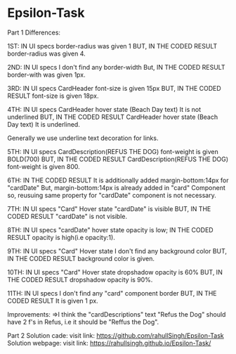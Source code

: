 # Epsilon-Task
Part 1
Differences:

1ST:
  IN UI specs border-radius was given 1 BUT,
  IN THE CODED RESULT border-radius was given 4.
  
2ND:
  IN UI specs I don't find any border-width But,
  IN THE CODED RESULT border-with was given 1px.
  
3RD:
  IN UI specs CardHeader font-size is given 15px BUT,
  IN THE CODED RESULT font-size is given 18px.
  
 4TH:
  IN UI specs CardHeader hover state (Beach Day text) It is not underlined BUT,
  IN THE CODED RESULT CardHeader hover state (Beach Day text) It is underlined.
  
  Generally we use underline text decoration for links.
  
  5TH:
   IN UI specs CardDescription(REFUS THE DOG) font-weight is given BOLD(700) BUT,
   IN THE CODED RESULT CardDescription(REFUS THE DOG) font-weight is given 800.
   
  6TH:
   IN THE CODED RESULT It is additionally added margin-bottom:14px for "cardDate" But,
   margin-bottom:14px is already added in "card" Component so, reusuing same
   property for "cardDate" component is not necessary.
   
  7TH:
   IN UI specs "Card" Hover state "cardDate" is visible BUT,
   IN THE CODED RESULT "cardDate" is not visible.
   
  8TH:
    IN UI specs "cardDate" hover state opacity is low;
    IN THE CODED RESULT opacity is high(i.e opacity:1).
    
  9TH:
    IN UI specs "Card" Hover state I don't find any background color BUT,
    IN THE CODED RESULT background color is given.
    
  10TH:
    IN UI specs "Card" Hover state dropshadow opacity is 60% BUT,
    IN THE CODED RESULT dropshadow opacity is 90%.
    
  11TH:
     IN UI specs I don't find any "card" component border BUT,
     IN THE CODED RESULT It is given 1 px.
     
  Improvements:
     =>I think the "cardDescriptions" text "Refus the Dog" should have 2 f's in Refus, i.e it should be "Reffus the Dog".
  
  
  Part 2
  Solution cade: visit link: https://github.com/rahullSingh/Epsilon-Task
  Solution webpage: visit link: https://rahullsingh.github.io/Epsilon-Task/

